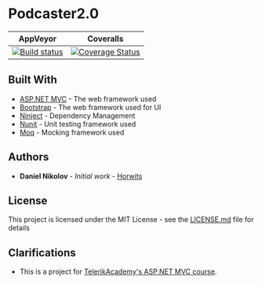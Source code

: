# Podcaster2.0

AppVeyor | Coveralls
--- | --- |
[![Build status](https://ci.appveyor.com/api/projects/status/rjr2mwwwbfswasxl?svg=true)](https://ci.appveyor.com/project/Horwits/drummers) | [![Coverage Status](https://coveralls.io/repos/github/Horwits/Drummers/badge.svg?branch=master)](https://coveralls.io/github/Horwits/Drummers?branch=master)

## Built With

* [ASP.NET MVC](https://www.asp.net/mvc) - The web framework used
* [Bootstrap](http://getbootstrap.com/) - The web framework used for UI
* [Ninject](http://www.ninject.org/) - Dependency Management
* [Nunit](https://www.nunit.org/) - Unit testing framework used
* [Moq](http://www.moqthis.com/) - Mocking framework used

## Authors

* **Daniel Nikolov** - *Initial work* - [Horwits](https://github.com/Horwits)

## License

This project is licensed under the MIT License - see the [LICENSE.md](https://github.com/Horwits/Drummers/blob/master/LICENSE) file for details

## Clarifications

* This is a project for [TelerikAcademy's ASP.NET MVC course](https://telerikacademy.com/Courses/asp-net-mvc).

